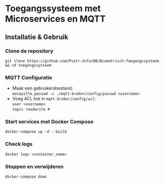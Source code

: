 # Toegangssysteem met Microservices en MQTT

## Installatie & Gebruik

### Clone de repository
   `git clone https://github.com/Piotr-InforDB/Biometrisch-Toegangssysteem && cd toegangssysteem`

### MQTT Configuratie
- Maak een gebruikersbestand:  
  `mosquitto_passwd -c ./mqtt-broker/config/passwd <username>`
- Voeg ACL toe in `mqtt-broker/config/acl`:  
  `user <username>`  
  `topic readwrite #`

### Start services met Docker Compose  
   `docker-compose up -d --build`

### Check logs  
   `docker logs <container_name>`

### Stoppen en verwijderen  
   `docker-compose down`

[//]: # (### Beveiliging )
[//]: # (   `chmod 0700 ./mqtt-broker/config/passwd ./mqtt-broker/config/acl`  )
[//]: # (   `chown mosquitto ./mqtt-broker/config/passwd ./mqtt-broker/config/acl`)

